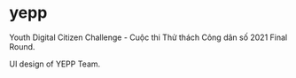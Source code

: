 # yepp
Youth Digital Citizen Challenge - Cuộc thi Thử thách Công dân số 2021 Final Round.

UI design of YEPP Team.
